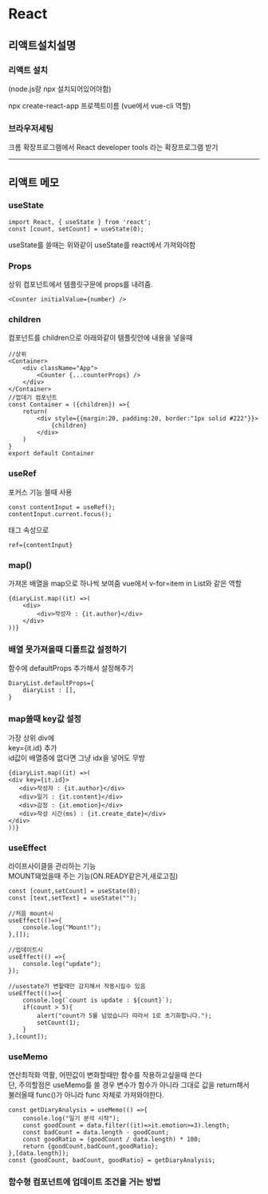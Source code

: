 # React

## 리액트설치설명

### 리액트 설치
(node.js랑 npx 설치되어있어야함)

npx create-react-app 프로젝트이름
(vue에서 vue-cli 역할)

### 브라우저세팅
크롬 확장프로그램에서
React developer tools 라는 확장프로그램 받기

---------

## 리액트 메모

### useState
```
import React, { useState } from 'react';
const [count, setCount] = useState(0);
```
useState를 쓸때는 위와같이 useState를 react에서 가져와야함

### Props

상위 컴포넌트에서 템플릿구문에 props를 내려줌.
```
<Counter initialValue={number} />
```
### children
컴포넌트를 children으로 아래와같이 템플릿안에 내용을 넣을때
```
//상위
<Container>
    <div className="App">
        <Counter {...counterProps} />
    </div>
</Container>
//껍데기 컴포넌트
const Container = ({children}) =>{
    return(
        <div style={{margin:20, padding:20, border:"1px solid #222"}}>
            {children}
        </div>
    )
}
export default Container
```

### useRef
포커스 기능 쓸때 사용
```
const contentInput = useRef();
contentInput.current.focus();
```
태그 속성으로
```
ref={contentInput}
```
### map()
가져온 배열을 map으로 하나씩 보여줌
vue에서 v-for=item in List와 같은 역할
```
{diaryList.map((it) =>(
    <div>
        <div>작성자 : {it.author}</div>
    </div>
))}
```
### 배열 못가져올때 디폴트값 설정하기
함수에 defaultProps 추가해서 설정해주기
```
DiaryList.defaultProps={
    diaryList : [],
}
```
### map쓸때 key값 설정
가장 상위 div에  
 key={it.id} 추가  
 id값이 배열중에 없다면 그냥 idx을 넣어도 무방  
 ```
{diaryList.map((it) =>(
<div key={it.id}>
    <div>작성자 : {it.author}</div>
    <div>일기 : {it.content}</div>
    <div>감정 : {it.emotion}</div>
    <div>작성 시간(ms) : {it.create_date}</div>
</div>
))}
```
### useEffect
라이프사이클을 관리하는 기능  
MOUNT돼었을때 주는 기능(ON.READY같은거,새로고침)  
```
const [count,setCount] = useState(0);
const [text,setText] = useState("");

//처음 mount시
useEffect(()=>{
    console.log("Mount!");
},[]);

//업데이트시
useEffect(() =>{
    console.log("update");
});

//usestate가 변할때만 감지해서 작동시킬수 있음
useEffect(()=>{
    console.log(`count is update : ${count}`);
    if(count > 5){
        alert("count가 5를 넘었습니다 따라서 1로 초기화합니다.");
        setCount(1);
    }
},[count]);
```
### useMemo
연산최적화 역활, 어떤값이 변화할때만 함수를 작용하고싶을때 쓴다  
단, 주의할점은 useMemo를 쓸 경우 변수가 함수가 아니라 그대로 값을 return해서  
불러올때 func()가 아니라 func 자체로 가져와야한다.
```
const getDiaryAnalysis = useMemo(() =>{
    console.log("일기 분석 시작");
    const goodCount = data.filter((it)=>it.emotion>=3).length;
    const badCount = data.length - goodCount;
    const goodRatio = (goodCount / data.length) * 100;
    return {goodCount,badCount,goodRatio};
},[data.length]);
const {goodCount, badCount, goodRatio} = getDiaryAnalysis;
```

### 함수형 컴포넌트에 업데이트 조건을 거는 방법
